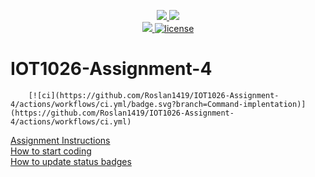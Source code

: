 <p align="center">
	<a href="https://github.com/GwGibson/IOT1026-Assignment-4/actions/workflows/ci.yml">
    <img src="https://github.com/GwGibson/IOT1026-Assignment-4/actions/workflows/ci.yml/badge.svg"/>
    </a>
	<a href="https://github.com/GwGibson/IOT1026-Assignment-4/actions/workflows/formatting.yml">
    <img src="https://github.com/GwGibson/IOT1026-Assignment-4/actions/workflows/formatting.yml/badge.svg"/>
	<br/>
    <a href="https://codecov.io/gh/GwGibson/IOT1026-Assignment-4" > 
    <img src="https://codecov.io/gh/GwGibson/IOT1026-Assignment-4/branch/main/graph/badge.svg?token=JS0857X5JD"/> 
	<img title="MIT License" alt="license" src="https://img.shields.io/badge/license-MIT-informational?style=flat-square">	
    </a>
</p>

# IOT1026-Assignment-4
        

        [![ci](https://github.com/Roslan1419/IOT1026-Assignment-4/actions/workflows/ci.yml/badge.svg?branch=Command-implentation)](https://github.com/Roslan1419/IOT1026-Assignment-4/actions/workflows/ci.yml) 

[Assignment Instructions](docs/instructions.md)  
[How to start coding](docs/how-to-use.md)  
[How to update status badges](docs/how-to-update-badges.md)

